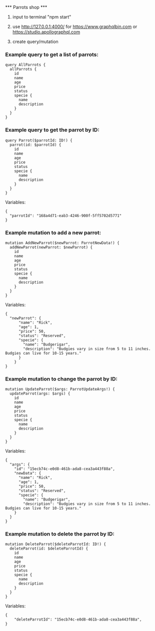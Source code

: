 
*** Parrots shop ***

1) input to terminal "npm start"

2) use http://127.0.0.1:4000/ for https://www.graphqlbin.com or https://studio.apollographql.com

3) create query/mutation 

### Example query to get a list of parrots: 
```
query AllParrots {
  allParrots {
    id
    name
    age
    price
    status
    specie {
      name
      description
    }
  }
}
```

### Example query to get the parrot by ID: 
```
query Parrot($parrotId: ID!) {
  parrot(id: $parrotId) {
    id
    name
    age
    price
    status
    specie {
      name
      description
    }
  }
}
```
Variables:
```
{
  "parrotId": "168a4d71-eab3-4246-900f-5ff5702d5771"
}
```

### Example mutation to add a new parrot: 
```
mutation AddNewParrot($newParrot: ParrotNewData!) {
  addNewParrot(newParrot: $newParrot) {
    id
    name
    age
    price
    status
    specie {
      name
      description
    }
  }
}
```
Variables:
```
{
  "newParrot": {
      "name": "Rick",
      "age": 1,
      "price": 50,
      "status": "Reserved",
      "specie": {
        "name": "Budgerigar",
        "description": "Budgies vary in size from 5 to 11 inches. Budgies can live for 10-15 years."
      }
    }
}
```

### Example mutation to change the parrot by ID: 
```
mutation UpdateParrot($args: ParrotUpdateArgs!) {
  updateParrot(args: $args) {
    id
    name
    age
    price
    status
    specie {
      name
      description
    }
  }
}
```
Variables:
```
{
  "args": {
    "id": "15ecb74c-e0d8-461b-ada8-cea3a443f88a",
    "newData": {
      "name": "Rick",
      "age": 1,
      "price": 50,
      "status": "Reserved",
      "specie": {
        "name": "Budgerigar",
        "description": "Budgies vary in size from 5 to 11 inches. Budgies can live for 10-15 years."
    }
  }
}
```
### Example mutation to delete the parrot by ID: 
```
mutation DeleteParrot($deleteParrotId: ID!) {
  deleteParrot(id: $deleteParrotId) {
    id
    name
    age
    price
    status
    specie {
      name
      description
    }
  }
}
```
Variables:
```
{
    "deleteParrotId": "15ecb74c-e0d8-461b-ada8-cea3a443f88a",
}
```